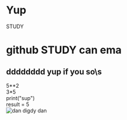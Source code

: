 # Yup
STUDY
# github STUDY can ema
## dddddddd yup if you so\s
5**2  
3*5  
print("sup")  
result = 5  
![dan digdy dan]()
